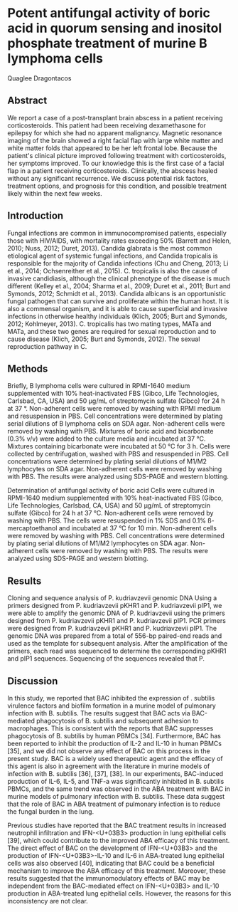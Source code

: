 # Potent antifungal activity of boric acid in quorum sensing and inositol phosphate treatment of murine B lymphoma cells
Quaglee Dragontacos


## Abstract
We report a case of a post-transplant brain abscess in a patient receiving corticosteroids. This patient had been receiving dexamethasone for epilepsy for which she had no apparent malignancy. Magnetic resonance imaging of the brain showed a right facial flap with large white matter and white matter folds that appeared to be her left frontal lobe. Because the patient's clinical picture improved following treatment with corticosteroids, her symptoms improved. To our knowledge this is the first case of a facial flap in a patient receiving corticosteroids. Clinically, the abscess healed without any significant recurrence. We discuss potential risk factors, treatment options, and prognosis for this condition, and possible treatment likely within the next few weeks.


## Introduction
Fungal infections are common in immunocompromised patients, especially those with HIV/AIDS, with mortality rates exceeding 50% (Barrett and Helen, 2010; Nuss, 2012; Duret, 2013). Candida glabrata is the most common etiological agent of systemic fungal infections, and Candida tropicalis is responsible for the majority of Candida infections (Chu and Cheng, 2013; Li et al., 2014; Ochsenreither et al., 2015). C. tropicalis is also the cause of invasive candidiasis, although the clinical phenotype of the disease is much different (Kelley et al., 2004; Sharma et al., 2009; Duret et al., 2011; Burt and Symonds, 2012; Schmidt et al., 2013). Candida albicans is an opportunistic fungal pathogen that can survive and proliferate within the human host. It is also a commensal organism, and it is able to cause superficial and invasive infections in otherwise healthy individuals (Klich, 2005; Burt and Symonds, 2012; Kohlmeyer, 2013). C. tropicalis has two mating types, MATa and MATa, and these two genes are required for sexual reproduction and to cause disease (Klich, 2005; Burt and Symonds, 2012). The sexual reproduction pathway in C.


## Methods
Briefly, B lymphoma cells were cultured in RPMI-1640 medium supplemented with 10% heat-inactivated FBS (Gibco, Life Technologies, Carlsbad, CA, USA) and 50 µg/mL of streptomycin sulfate (Gibco) for 24 h at 37 °. Non-adherent cells were removed by washing with RPMI medium and resuspension in PBS. Cell concentrations were determined by plating serial dilutions of B lymphoma cells on SDA agar. Non-adherent cells were removed by washing with PBS. Mixtures of boric acid and bicarbonate (0.3% v/v) were added to the culture media and incubated at 37 °C. Mixtures containing bicarbonate were incubated at 50 °C for 3 h. Cells were collected by centrifugation, washed with PBS and resuspended in PBS. Cell concentrations were determined by plating serial dilutions of M1/M2 lymphocytes on SDA agar. Non-adherent cells were removed by washing with PBS. The results were analyzed using SDS-PAGE and western blotting.

Determination of antifungal activity of boric acid
Cells were cultured in RPMI-1640 medium supplemented with 10% heat-inactivated FBS (Gibco, Life Technologies, Carlsbad, CA, USA) and 50 µg/mL of streptomycin sulfate (Gibco) for 24 h at 37 °C. Non-adherent cells were removed by washing with PBS. The cells were resuspended in 1% SDS and 0.1% ß-mercaptoethanol and incubated at 37 °C for 10 min. Non-adherent cells were removed by washing with PBS. Cell concentrations were determined by plating serial dilutions of M1/M2 lymphocytes on SDA agar. Non-adherent cells were removed by washing with PBS. The results were analyzed using SDS-PAGE and western blotting.


## Results
Cloning and sequence analysis of P. kudriavzevii genomic DNA
Using a primers designed from P. kudriavzevii pKHR1 and P. kudriavzevii pIP1, we were able to amplify the genomic DNA of P. kudriavzevii using the primers designed from P. kudriavzevii pKHR1 and P. kudriavzevii pIP1. PCR primers were designed from P. kudriavzevii pKHR1 and P. kudriavzevii pIP1. The genomic DNA was prepared from a total of 556-bp paired-end reads and used as the template for subsequent analysis. After the amplification of the primers, each read was sequenced to determine the corresponding pKHR1 and pIP1 sequences. Sequencing of the sequences revealed that P.


## Discussion

In this study, we reported that BAC inhibited the expression of . subtilis virulence factors and biofilm formation in a murine model of pulmonary infection with B. subtilis. The results suggest that BAC acts via BAC-mediated phagocytosis of B. subtilis and subsequent adhesion to macrophages. This is consistent with the reports that BAC suppresses phagocytosis of B. subtilis by human PBMCs [34]. Furthermore, BAC has been reported to inhibit the production of IL-2 and IL-10 in human PBMCs [35], and we did not observe any effect of BAC on this process in the present study. BAC is a widely used therapeutic agent and the efficacy of this agent is also in agreement with the literature in murine models of infection with B. subtilis [36], [37], [38]. In our experiments, BAC-induced production of IL-6, IL-5, and TNF-a was significantly inhibited in B. subtilis PBMCs, and the same trend was observed in the ABA treatment with BAC in murine models of pulmonary infection with B. subtilis. These data suggest that the role of BAC in ABA treatment of pulmonary infection is to reduce the fungal burden in the lung.

Previous studies have reported that the BAC treatment results in increased neutrophil infiltration and IFN-<U+03B3> production in lung epithelial cells [39], which could contribute to the improved ABA efficacy of this treatment. The direct effect of BAC on the development of IFN-<U+03B3> and the production of IFN-<U+03B3>-IL-10 and IL-6 in ABA-treated lung epithelial cells was also observed [40], indicating that BAC could be a beneficial mechanism to improve the ABA efficacy of this treatment. Moreover, these results suggested that the immunomodulatory effects of BAC may be independent from the BAC-mediated effect on IFN-<U+03B3> and IL-10 production in ABA-treated lung epithelial cells. However, the reasons for this inconsistency are not clear.
